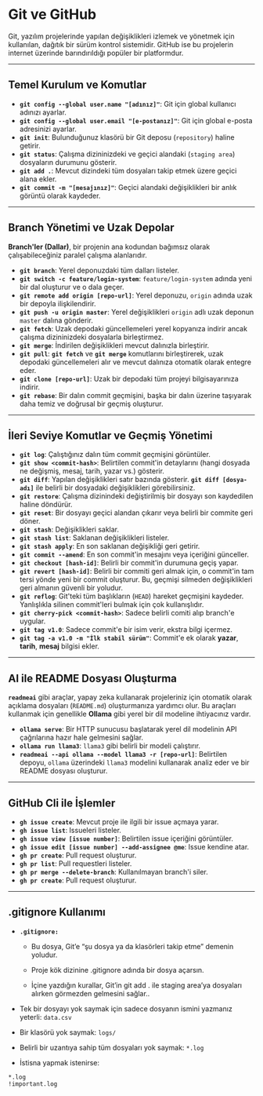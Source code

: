# Git ve GitHub

Git, yazılım projelerinde yapılan değişiklikleri izlemek ve yönetmek için kullanılan, dağıtık bir sürüm kontrol sistemidir. GitHub ise bu projelerin internet üzerinde barındırıldığı popüler bir platformdur.

---

## Temel Kurulum ve Komutlar

* **`git config --global user.name "[adınız]"`**: Git için global kullanıcı adınızı ayarlar.
* **`git config --global user.email "[e-postanız]"`**: Git için global e-posta adresinizi ayarlar.
* **`git init`**: Bulunduğunuz klasörü bir Git deposu (`repository`) haline getirir.
* **`git status`**: Çalışma dizininizdeki ve geçici alandaki (`staging area`) dosyaların durumunu gösterir.
* **`git add .`**: Mevcut dizindeki tüm dosyaları takip etmek üzere geçici alana ekler.
* **`git commit -m "[mesajınız]"`**: Geçici alandaki değişiklikleri bir anlık görüntü olarak kaydeder.

---

## Branch Yönetimi ve Uzak Depolar

**Branch'ler (Dallar)**, bir projenin ana kodundan bağımsız olarak çalışabileceğiniz paralel çalışma alanlarıdır.

* **`git branch`**: Yerel deponuzdaki tüm dalları listeler.
* **`git switch -c feature/login-system`**: `feature/login-system` adında yeni bir dal oluşturur ve o dala geçer.
* **`git remote add origin [repo-url]`**: Yerel deponuzu, `origin` adında uzak bir depoyla ilişkilendirir.
* **`git push -u origin master`**: Yerel değişiklikleri `origin` adlı uzak deponun `master` dalına gönderir.
* **`git fetch`**: Uzak depodaki güncellemeleri yerel kopyanıza indirir ancak çalışma dizininizdeki dosyalarla birleştirmez.
* **`git merge`**: İndirilen değişiklikleri mevcut dalınızla birleştirir.
* **`git pull`**: **`git fetch`** ve **`git merge`** komutlarını birleştirerek, uzak depodaki güncellemeleri alır ve mevcut dalınıza otomatik olarak entegre eder.
* **`git clone [repo-url]`**: Uzak bir depodaki tüm projeyi bilgisayarınıza indirir.
* **`git rebase`**: Bir dalın commit geçmişini, başka bir dalın üzerine taşıyarak daha temiz ve doğrusal bir geçmiş oluşturur.

---

## İleri Seviye Komutlar ve Geçmiş Yönetimi

* **`git log`**: Çalıştığınız dalın tüm commit geçmişini görüntüler.
* **`git show <commit-hash>`**: Belirtilen commit'in detaylarını (hangi dosyada ne değişmiş, mesaj, tarih, yazar vs.) gösterir.
* **`git diff`**: Yapılan değişiklikleri satır bazında gösterir. **`git diff [dosya-adı]`** ile belirli bir dosyadaki değişiklikleri görebilirsiniz.
* **`git restore`**: Çalışma dizinindeki değiştirilmiş bir dosyayı son kaydedilen haline döndürür.
* **`git reset`**: Bir dosyayı geçici alandan çıkarır veya belirli bir commite geri döner.
* **`git stash`**: Değişiklikleri saklar.
* **`git stash list`**: Saklanan değişiklikleri listeler.
* **`git stash apply`**: En son saklanan değişikliği geri getirir.
* **`git commit --amend`**: En son commit'in mesajını veya içeriğini günceller.
* **`git checkout [hash-id]`**: Belirli bir commit'in durumuna geçiş yapar.
* **`git revert [hash-id]`**: Belirli bir commiti geri almak için, o commit'in tam tersi yönde yeni bir commit oluşturur. Bu, geçmişi silmeden değişiklikleri geri almanın güvenli bir yoludur.
* **`git reflog`**: Git'teki tüm başlıkların (`HEAD`) hareket geçmişini kaydeder. Yanlışlıkla silinen commit'leri bulmak için çok kullanışlıdır.
* **`git cherry-pick <commit-hash>`**: Sadece belirli comiti alıp branch'e uygular.
* **`git tag v1.0`**: Sadece commit'e bir isim verir, ekstra bilgi içermez.
* **`git tag -a v1.0 -m "İlk stabil sürüm"`**: Commit'e ek olarak **yazar**, **tarih**, **mesaj** bilgisi ekler.

---

## AI ile README Dosyası Oluşturma

**`readmeai`** gibi araçlar, yapay zeka kullanarak projeleriniz için otomatik olarak açıklama dosyaları (`README.md`) oluşturmanıza yardımcı olur. Bu araçları kullanmak için genellikle **Ollama** gibi yerel bir dil modeline ihtiyacınız vardır.

* **`ollama serve`**: Bir HTTP sunucusu başlatarak yerel dil modelinin API çağrılarına hazır hale gelmesini sağlar.
* **`ollama run llama3`**: `llama3` gibi belirli bir modeli çalıştırır.
* **`readmeai --api ollama --model llama3 -r [repo-url]`**: Belirtilen depoyu, `ollama` üzerindeki `llama3` modelini kullanarak analiz eder ve bir README dosyası oluşturur.

---

## GitHub Cli ile İşlemler

* **`gh issue create`**: Mevcut proje ile ilgili bir issue açmaya yarar.
* **`gh issue list`**: Issueleri listeler.
* **`gh issue view [issue number]`**: Belirtilen issue içeriğini görüntüler.
* **`gh issue edit [issue number] --add-assignee @me`**: Issue kendine atar.
* **`gh pr create`**: Pull request oluşturur.
* **`gh pr list`**: Pull requestleri listeler.
* **`gh pr merge --delete-branch`**: Kullanılmayan branch'i siler.
* **`gh pr create`**: Pull request oluşturur.

---

## .gitignore Kullanımı

* **`.gitignore:`** 
  - Bu dosya, Git’e “şu dosya ya da klasörleri takip etme” demenin yoludur.

  - Proje kök dizinine .gitignore adında bir dosya açarsın.

  - İçine yazdığın kurallar, Git’in git add . ile staging area’ya dosyaları alırken görmezden gelmesini sağlar..

* Tek bir dosyayı yok saymak için sadece dosyanın ismini yazmanız yeterli: `data.csv`
* Bir klasörü yok saymak: `logs/`
* Belirli bir uzantıya sahip tüm dosyaları yok saymak: `*.log`
* İstisna yapmak istenirse:
```
*.log
!important.log
```
